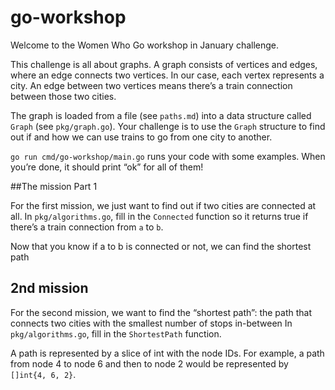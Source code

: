 # go-workshop

Welcome to the Women Who Go workshop in January challenge.

This challenge is all about graphs. A graph consists of vertices and edges, where an edge connects
two vertices. In our case, each vertex represents a city. An edge between two vertices means there’s
a train connection between those two cities.

The graph is loaded from a file (see `paths.md`) into a data structure called `Graph` (see
`pkg/graph.go`). Your challenge is to use the `Graph` structure to find out if and how we can use
trains to go from one city to another.

`go run cmd/go-workshop/main.go` runs your code with some examples. When you’re done, it should
print “ok” for all of them!

##The mission
Part 1

For the first mission, we just want to find out if two cities are connected at all. In
`pkg/algorithms.go`, fill in the `Connected` function so it returns true if there’s a train
connection from `a` to `b`.

Now that you know if a to b is connected or not, we can find the shortest path
## 2nd mission

For the second mission, we want to find the “shortest path”: the path that connects two cities with
the smallest number of stops in-between In `pkg/algorithms.go`, fill in the `ShortestPath` function.

A path is represented by a slice of int with the node IDs. For example, a path from node 4 to node 6
and then to node 2 would be represented by `[]int{4, 6, 2}`.
